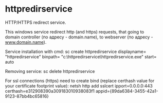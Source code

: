 # httpredirservice
HTTP/HTTPS redirect service.

This windows service redirect http (and https) requests, that going to domain controller (по адресу - domain.name), to webserver (по адресу - www.domain.name).

Service installation with cmd:
sc create httpredirservice displayname= "httpredirservice" binpath= "c:\httpredirservice\httpredirservice.exe" start= auto

Removing service:
sc delete httpredirservice

For ssl connections (https) need to create bind (replace certhash value for your certificate footprint value):
netsh http add sslcert ipport=0.0.0.0:443 certhash=e312908390a309183010938083f1 appid={89da6384-3455-42a1-9123-87bb4bc65816}

